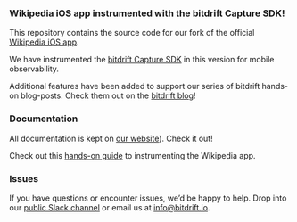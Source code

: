 ### Wikipedia iOS app instrumented with the bitdrift Capture SDK!

This repository contains the source code for our fork of the official [Wikipedia iOS app](https://github.com/wikimedia/wikipedia-ios).

We have instrumented the [bitdrift Capture SDK](https://docs.bitdrift.io/) in this version for mobile observability.

Additional features have been added to support our series of bitdrift hands-on blog-posts. Check them out on the [bitdrift blog](https://blog.bitdrift.io/)! 

### Documentation

All documentation is kept on [our website](https://docs.bitdrift.io/)). Check it out!

Check out this [hands-on guide](https://blog.bitdrift.io/post/hands-on-wikipedia-ios) to instrumenting the Wikipedia app.

### Issues

If you have questions or encounter issues, we’d be happy to help. Drop into our [public Slack channel](https://communityinviter.com/apps/bitdriftpublic/bitdrifters) or email us at [info@bitdrift.io](mailto:info@bitdrift.io).

